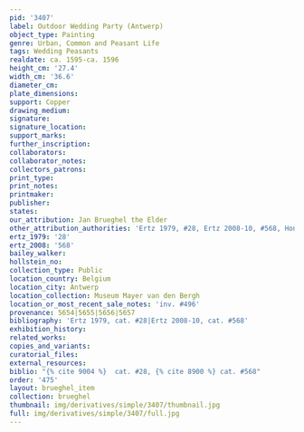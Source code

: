 ```yaml
---
pid: '3407'
label: Outdoor Wedding Party (Antwerp)
object_type: Painting
genre: Urban, Common and Peasant Life
tags: Wedding Peasants
realdate: ca. 1595-ca. 1596
height_cm: '27.4'
width_cm: '36.6'
diameter_cm: 
plate_dimensions: 
support: Copper
drawing_medium: 
signature: 
signature_location: 
support_marks: 
further_inscription: 
collaborators: 
collaborator_notes: 
collectors_patrons: 
print_type: 
print_notes: 
printmaker: 
publisher: 
states: 
our_attribution: Jan Brueghel the Elder
other_attribution_authorities: 'Ertz 1979, #28, Ertz 2008-10, #568, Honig database'
ertz_1979: '28'
ertz_2008: '568'
bailey_walker: 
hollstein_no: 
collection_type: Public
location_country: Belgium
location_city: Antwerp
location_collection: Museum Mayer van den Bergh
location_or_most_recent_sale_notes: 'inv. #496'
provenance: 5654|5655|5656|5657
bibliography: 'Ertz 1979, cat. #28|Ertz 2008-10, cat. #568'
exhibition_history: 
related_works: 
copies_and_variants: 
curatorial_files: 
external_resources: 
biblio: "{% cite 9004 %}  cat. #28, {% cite 8900 %} cat. #568"
order: '475'
layout: brueghel_item
collection: brueghel
thumbnail: img/derivatives/simple/3407/thumbnail.jpg
full: img/derivatives/simple/3407/full.jpg
---
```

